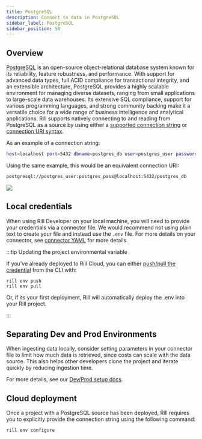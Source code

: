 ```yaml
---
title: PostgreSQL
description: Connect to data in PostgreSQL
sidebar_label: PostgreSQL
sidebar_position: 50
---
```


<!-- WARNING: There are links to this page in source code. If you move it, find and replace the links and consider adding a redirect in docusaurus.config.js. -->

## Overview

[PostgreSQL](https://www.postgresql.org/docs/current/intro-whatis.html) is an open-source object-relational database system known for its reliability, feature robustness, and performance. With support for advanced data types, full ACID compliance for transactional integrity, and an extensible architecture, PostgreSQL provides a highly scalable environment for managing diverse datasets, ranging from small applications to large-scale data warehouses. Its extensive SQL compliance, support for various programming languages, and strong community backing make it a versatile choice for a wide range of business intelligence and analytical applications. Rill supports natively connecting to and reading from PostgreSQL as a source by using either a [supported connection string](https://www.postgresql.org/docs/current/libpq-connect.html#LIBPQ-CONNSTRING) or [connection URI syntax](https://www.postgresql.org/docs/current/libpq-connect.html#LIBPQ-CONNSTRING-URIS).

As an example of a connection string:
```bash
host=localhost port=5432 dbname=postgres_db user=postgres_user password=postgres_pass
```

Using the same example, this would be an equivalent connection URI:
```bash
postgresql://postgres_user:postgres_pass@localhost:5432/postgres_db
```

<img src='/img/reference/connectors/postgres/postgresql.png' class='centered' />
<br />

## Local credentials

When using Rill Developer on your local machine, you will need to provide your credentials via a connector file. We would recommend not using plain text to create your file and instead use the `.env` file. For more details on your connector, see [connector YAML](/reference/project-files/connectors#postgresql) for more details.

:::tip Updating the project environmental variable

If you've already deployed to Rill Cloud, you can either [push/pull the credential](/manage/project-management/variables-and-credentials#pushing-and-pulling-credentials-to--from-rill-cloud-via-the-cli) from the CLI with:
```
rill env push
rill env pull
```

Or, if its your first deployment, Rill will automatically deploy the .env into your Rill project.

:::

## Separating Dev and Prod Environments

When ingesting data locally, consider setting parameters in your connector file to limit how much data is retrieved, since costs can scale with the data source. This also helps other developers clone the project and iterate quickly by reducing ingestion time.

For more details, see our [Dev/Prod setup docs](/connect/templating).

## Cloud deployment

Once a project with a PostgreSQL source has been deployed, Rill requires you to explicitly provide the connection string using the following command:

```
rill env configure
```
